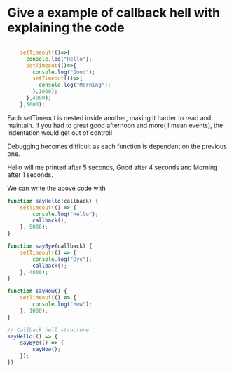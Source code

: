 # Give a example of callback hell with explaining the code

```javascript

    setTimeout(()=>{
      console.log("Hello");
      setTimeout(()=>{
        console.log("Good");
        setTimeout(()=>{
          console.log("Morning");
        },1000);
      },4000);
    },5000);

```

Each setTimeout is nested inside another, making it harder to read and maintain. If you had to great good afternoon and more( I mean events), the indentation would get out of control!

Debugging becomes difficult as each function is dependent on the previous one.

Hello will me printed after 5 seconds, Good after 4 seconds and Morning after 1 seconds.

We can write the above code with 

```javascript
function sayHello(callback) {
    setTimeout(() => {
        console.log("Hello");
        callback();
    }, 5000);
}

function sayBye(callback) {
    setTimeout(() => {
        console.log("Bye");
        callback();
    }, 4000);
}

function sayHow() {
    setTimeout(() => {
        console.log("How");
    }, 1000);
}

// Callback hell structure
sayHello(() => {
    sayBye(() => {
        sayHow();
    });
});
```
